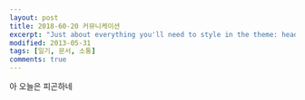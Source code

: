 ```yaml
---
layout: post
title: 2018-60-20 커뮤니케이션
excerpt: "Just about everything you'll need to style in the theme: headings, paragraphs, blockquotes, tables, code blocks, and more."
modified: 2013-05-31
tags: [일기, 문서, 소통]
comments: true
---
```


아 오늘은 피곤하네 